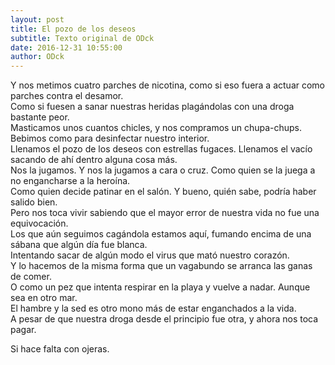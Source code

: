 ```yaml
---
layout: post
title: El pozo de los deseos
subtitle: Texto original de ODck
date: 2016-12-31 10:55:00
author: ODck
---
```


Y nos metimos cuatro parches de nicotina, como si eso fuera a actuar como parches contra el desamor.  
Como si fuesen a sanar nuestras heridas plagándolas con una droga bastante peor.  
Masticamos unos cuantos chicles, y nos compramos un chupa-chups. Bebimos como para desinfectar nuestro interior.  
Llenamos el pozo de los deseos con estrellas fugaces. Llenamos el vacío sacando de ahí dentro alguna cosa más.  
Nos la jugamos. Y nos la jugamos a cara o cruz. Como quien se la juega a no engancharse a la heroína.  
Como quien decide patinar en el salón. Y bueno, quién sabe, podría haber salido bien.  
Pero nos toca vivir sabiendo que el mayor error de nuestra vida no fue una equivocación.  
Los que aún seguimos cagándola estamos aquí, fumando encima de una sábana que algún día fue blanca.  
Intentando sacar de algún modo el virus que mató nuestro corazón.  
Y lo hacemos de la misma forma que un vagabundo se arranca las ganas de comer.  
O como un pez que intenta respirar en la playa y vuelve a nadar. Aunque sea en otro mar.  
El hambre y la sed es otro mono más de estar enganchados a la vida.  
A pesar de que nuestra droga desde el principio fue otra, y ahora nos toca pagar.

Si hace falta con ojeras.